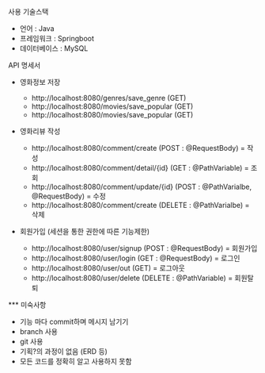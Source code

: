 사용 기술스택
* 언어 : Java
* 프레임워크 : Springboot
* 데이터베이스 : MySQL

API 명세서
* 영화정보 저장
  - http://localhost:8080/genres/save_genre (GET)
  - http://localhost:8080/movies/save_popular (GET)
  - http://localhost:8080/movies/save_popular (GET)

* 영화리뷰 작성
  - http://localhost:8080/comment/create (POST : @RequestBody) = 작성
  - http://localhost:8080/comment/detail/{id} (GET : @PathVariable) = 조회
  - http://localhost:8080/comment/update/{id} (POST : @PathVarialbe, @RequestBody) = 수정
  - http://localhost:8080/comment/create (DELETE : @PathVarialbe) = 삭제

* 회원가입 (세션을 통한 권한에 따른 기능제한)
  - http://localhost:8080/user/signup (POST : @RequestBody) = 회원가입
  - http://localhost:8080/user/login (GET : @RequestBody) = 로그인
  - http://localhost:8080/user/out (GET) = 로그아웃
  - http://localhost:8080/user/delete (DELETE : @PathVariable) = 회원탈퇴
 

*** 미숙사항
  - 기능 마다 commit하며 메시지 남기기
  - branch 사용
  - git 사용
  - 기획?의 과정이 없음 (ERD 등)
  - 모든 코드를 정확히 알고 사용하지 못함
